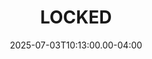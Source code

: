 ---
title: LOCKED
creator: Locked
cart: Locked
type: Locked
date: 2025-07-03T10:13:00.00-04:00
started: 
finished: 
score: 
review: 
---